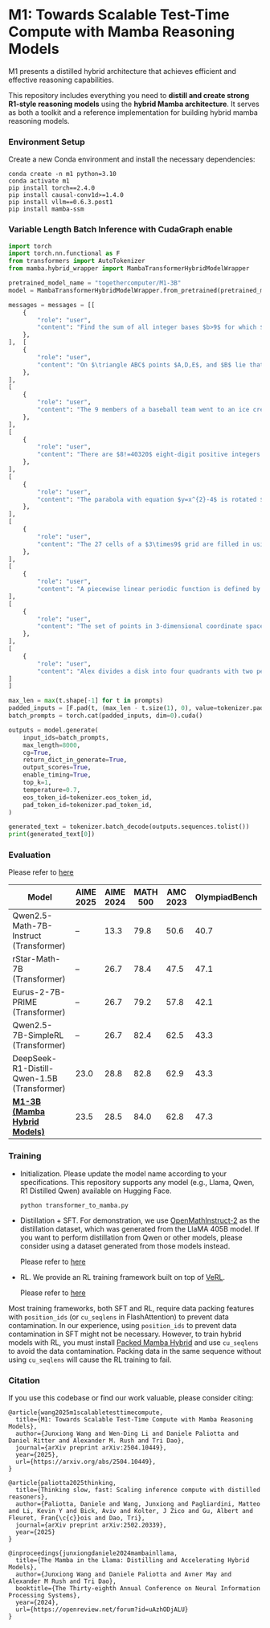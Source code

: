 # M1: Towards Scalable Test-Time Compute with Mamba Reasoning Models

M1 presents a distilled hybrid architecture that achieves efficient and effective reasoning capabilities.

This repository includes everything you need to **distill and create strong R1-style reasoning models** using the **hybrid Mamba architecture**. It serves as both a toolkit and a reference implementation for building hybrid mamba reasoning models.

### Environment Setup
Create a new Conda environment and install the necessary dependencies:

```
conda create -n m1 python=3.10
conda activate m1
pip install torch==2.4.0
pip install causal-conv1d>=1.4.0
pip install vllm==0.6.3.post1
pip install mamba-ssm
```

### Variable Length Batch Inference with CudaGraph enable

```python
import torch
import torch.nn.functional as F
from transformers import AutoTokenizer
from mamba.hybrid_wrapper import MambaTransformerHybridModelWrapper

pretrained_model_name = "togethercomputer/M1-3B"
model = MambaTransformerHybridModelWrapper.from_pretrained(pretrained_model_name, torch_dtype=torch.bfloat16).cuda().eval()

messages = messages = [[
    {
        "role": "user",
        "content": "Find the sum of all integer bases $b>9$ for which $17_b$ is a divisor of $97_b.$",
    },
],  [
    {
        "role": "user",
        "content": "On $\triangle ABC$ points $A,D,E$, and $B$ lie that order on side $\overline{AB}$ with $AD=4, DE=16$, and $EB=8$. Points $A,F,G$, and $C$ lie in that order on side $\overline{AC}$ with $AF=13, FG=52$, and $GC=26$. Let $M$ be the reflection of $D$ through $F$, and let $N$ be the reflection of $G$ through $E$. Quadrilateral $DEGF$ has area 288. Find the area of heptagon $AFNBCEM$.",
    },
],
[
    {
        "role": "user",
        "content": "The 9 members of a baseball team went to an ice cream parlor after their game. Each player had a singlescoop cone of chocolate, vanilla, or strawberry ice cream. At least one player chose each flavor, and the number of players who chose chocolate was greater than the number of players who chose vanilla, which was greater than the number of players who chose strawberry. Let $N$ be the number of different assignments of flavors to players that meet these conditions. Find the remainder when $N$ is divided by 1000.",
    },
],
[
    {
        "role": "user",
        "content": "There are $8!=40320$ eight-digit positive integers that use each of the digits $1,2,3,4,5,6,7,8$ exactly once. Let $N$ be the number of these integers that are divisible by 22. Find the difference between $N$ and 2025.$",
    },
],
[
    {
        "role": "user",
        "content": "The parabola with equation $y=x^{2}-4$ is rotated $60^{\circ}$ counterclockwise around the origin. The unique point in the fourth quadrant where the original parabola and its image intersect has $y$-coordinate $\frac{a-\sqrt{b}}{c}$, where $a$, $b$, and $c$ are positive integers, and $a$ and $c$ are relatively prime. Find $a+b+c$.",
    },
],
[
    {
        "role": "user",
        "content": "The 27 cells of a $3\times9$ grid are filled in using the numbers 1 through 9 so that each row contains 9 different numbers, and each of the three $3\times3$ blocks heavily outlined in the example below contains 9 different numbers, as in the first three rows of a Sudoku puzzle. | 4 | 2 | 8 | 9 | 6 | 3 | 1 | 7 | 5 | | 3 | 7 | 9 | 5 | 2 | 1 | 6 | 8 | 4 | | 5 | 6 | 1 | 8 | 4 | 7 | 9 | 2 | 3 | The number of different ways to fill such a grid can be written as $p^a\cdot q^b\cdot r^c\cdot s^d$, where $p,q,r,$ and $s$ are distinct prime numbers and $a,b,c,$ and $d$ are positive integers. Find $p\cdot a+q\cdot b+r\cdot c+s\cdot d$."
    },
],
[
    {
        "role": "user",
        "content": "A piecewise linear periodic function is defined by $f(x)=\begin{cases}x&\text{if }x\in[-1,1)\\2-x&\text{if }x\in[1,3)\end{cases}$ and $f(x+4)=f(x)$ for all real numbers $x$. The graph of $f(x)$ has the sawtooth pattern. The parabola $x=34y^2$ intersects the graph of $f(x)$ at finitely many points. The sum of the $y$-coordinates of these intersection points can be expressed in the form $\frac{a+b\sqrt{c}}{d}$, where $a,b,c,$ and $d$ are positive integers, $a,b,$ and $d$ have greatest common divisor equal to 1, and $c$ is not divisible by the square of any prime. Find $a+b+c+d$."    },
],
[
    {
        "role": "user",
        "content": "The set of points in 3-dimensional coordinate space that lie in the plane $x+y+z=75$ whose coordinates satisfy the inequalities $x-yz<y-zx<z-xy$ forms three disjoint convex regions. Exactly one of those regions has finite area. The area of this finite region can be expressed in the form $a\sqrt{b}$, where $a$ and $b$ are positive integers and $b$ is not divisible by the square of any prime. Find $a+b$.",
    },
],
[
    {
        "role": "user",
        "content": "Alex divides a disk into four quadrants with two perpendicular diameters intersecting at the center of the disk. He draws 25 more line segments through the disk, drawing each segment by selecting two points at random on the perimeter of the disk in different quadrants and connecting those two points. Find the expected number of regions into which these 27 line segments divide the disk."    },
]
]

max_len = max(t.shape[-1] for t in prompts)
padded_inputs = [F.pad(t, (max_len - t.size(1), 0), value=tokenizer.pad_token_id) for t in prompts]
batch_prompts = torch.cat(padded_inputs, dim=0).cuda()

outputs = model.generate(
    input_ids=batch_prompts,
    max_length=8000,
    cg=True,
    return_dict_in_generate=True,
    output_scores=True,
    enable_timing=True,
    top_k=1,
    temperature=0.7,
    eos_token_id=tokenizer.eos_token_id,
    pad_token_id=tokenizer.pad_token_id,
)

generated_text = tokenizer.batch_decode(outputs.sequences.tolist())
print(generated_text[0])
```

### Evaluation

Please refer to [here](rl/README.md)

| **Model**                          | **AIME 2025** | **AIME 2024** | **MATH 500** | **AMC 2023** | **OlympiadBench** |
|-----------------------------------|---------------|---------------|--------------|--------------|-------------------|
| Qwen2.5-Math-7B-Instruct  (Transformer)        | –             | 13.3          | 79.8         | 50.6         | 40.7              |
| rStar-Math-7B  (Transformer)                   | –             | 26.7          | 78.4         | 47.5         | 47.1              |
| Eurus-2-7B-PRIME (Transformer)                 | –             | 26.7          | 79.2         | 57.8         | 42.1              |
| Qwen2.5-7B-SimpleRL (Transformer)              | –             | 26.7          | 82.4         | 62.5         | 43.3              |
| DeepSeek-R1-Distill-Qwen-1.5B (Transformer)    | 23.0          | 28.8          | 82.8         | 62.9         | 43.3              |
| [**M1-3B (Mamba Hybrid Models)**](https://huggingface.co/togethercomputer/M1-3B)                | 23.5          | 28.5          | 84.0         | 62.8         | 47.3              |

### Training

* Initialization. Please update the model name according to your specifications. This repository supports any model (e.g., Llama, Qwen, R1 Distilled Qwen) available on Hugging Face.

  `python transformer_to_mamba.py`

* Distillation + SFT. For demonstration, we use [OpenMathInstruct-2](https://huggingface.co/datasets/nvidia/OpenMathInstruct-2) as the distillation dataset, which was generated from the LlaMA 405B model. If you want to perform distillation from Qwen or other models, please consider using a dataset generated from those models instead.

  Please refer to [here](sft/README.md)

* RL. We provide an RL training framework built on top of [VeRL](https://github.com/volcengine/verl).

  Please refer to [here](rl/README.md)

Most training frameworks, both SFT and RL, require data packing features with `position_ids` (or `cu_seqlens` in FlashAttention) to prevent data contamination. In our experience, using `position_ids` to prevent data contamination in SFT might not be necessary. However, to train hybrid models with RL, you must install [Packed Mamba Hybrid](HYBRID_PACK.md) and use `cu_seqlens` to avoid the data contamination. Packing data in the same sequence without using `cu_seqlens` will cause the RL training to fail.

### Citation

If you use this codebase or find our work valuable, please consider citing:

```
@article{wang2025m1scalabletesttimecompute,
  title={M1: Towards Scalable Test-Time Compute with Mamba Reasoning Models}, 
  author={Junxiong Wang and Wen-Ding Li and Daniele Paliotta and Daniel Ritter and Alexander M. Rush and Tri Dao},
  journal={arXiv preprint arXiv:2504.10449},
  year={2025},
  url={https://arxiv.org/abs/2504.10449}, 
}

@article{paliotta2025thinking,
  title={Thinking slow, fast: Scaling inference compute with distilled reasoners},
  author={Paliotta, Daniele and Wang, Junxiong and Pagliardini, Matteo and Li, Kevin Y and Bick, Aviv and Kolter, J Zico and Gu, Albert and Fleuret, Fran{\c{c}}ois and Dao, Tri},
  journal={arXiv preprint arXiv:2502.20339},
  year={2025}
}

@inproceedings{junxiongdaniele2024mambainllama,
  title={The Mamba in the Llama: Distilling and Accelerating Hybrid Models},
  author={Junxiong Wang and Daniele Paliotta and Avner May and Alexander M Rush and Tri Dao},
  booktitle={The Thirty-eighth Annual Conference on Neural Information Processing Systems},
  year={2024},
  url={https://openreview.net/forum?id=uAzhODjALU}
}
```
